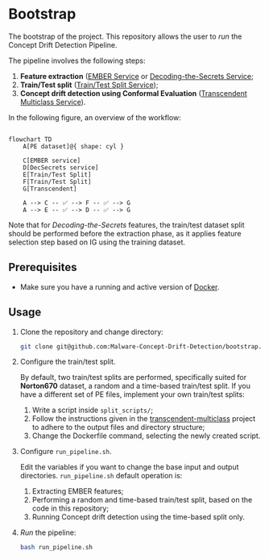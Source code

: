 # Bootstrap

The bootstrap of the project.
This repository allows the user to *run* the Concept Drift Detection Pipeline.

The pipeline involves the following steps:

1. **Feature extraction** ([EMBER Service](https://github.com/Malware-Concept-Drift-Detection/ember-features-extraction) or [Decoding-the-Secrets Service](https://github.com/Malware-Concept-Drift-Detection/dts-features-extraction);
2. **Train/Test split** ([Train/Test Split Service](https://github.com/Malware-Concept-Drift-Detection/train-test-splits));
3. **Concept drift detection using Conformal Evaluation** ([Transcendent Multiclass Service](https://github.com/Malware-Concept-Drift-Detection/train-test-splits)).

In the following figure, an overview of the workflow:
```mermaid

flowchart TD
    A[PE dataset]@{ shape: cyl }

    C[EMBER service]
    D[DecSecrets service]
    E[Train/Test Split]
    F[Train/Test Split]
    G[Transcendent]

    A --> C -- ✅ --> F -- ✅ --> G
    A --> E -- ✅ --> D -- ✅ --> G

```
Note that for *Decoding-the-Secrets* features, the train/test dataset split should be performed before the extraction phase, as it applies feature selection step based on IG using the training dataset.

## Prerequisites
- Make sure you have a running and active version of [Docker](https://docs.docker.com/engine/install/).

## Usage
1. Clone the repository and change directory:

    ```bash
    git clone git@github.com:Malware-Concept-Drift-Detection/bootstrap.git && cd bootstrap
    ```
2. Configure the train/test split.
   
    By default, two train/test splits are performed, specifically suited for **Norton670** dataset, a random and a time-based train/test split.
    If you have a different set of PE files, implement your own train/test splits:
     1. Write a script inside `split_scripts/`;
     2. Follow the instructions given in the [transcendent-multiclass](https://github.com/Malware-Concept-Drift-Detection/transcendent-multiclass) project to adhere to the output files and directory structure;
     3. Change the Dockerfile command, selecting the newly created script.

4. Configure `run_pipeline.sh`.
   
   Edit the variables if you want to change the base input and output directories.
   `run_pipeline.sh` default operation is:
   1. Extracting EMBER features;
   2. Performing a random and time-based train/test split, based on the code in this repository;
   3. Running Concept drift detection using the time-based split only.
5. *Run* the pipeline:
   
   ```bash
   bash run_pipeline.sh
   ```
